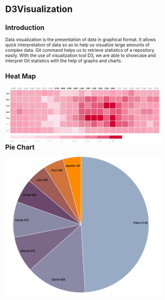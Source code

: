 # D3Visualization

## Introduction
Data visualization is the presentation of data in graphical format. It allows quick interpretation of data
so as to help us visualize large amounts of complex data. Git command helps us to retrieve statistics of
a repository easily. With the use of visualization tool D3, we are able to showcase and interpret Git
statistics with the help of graphs and charts.

## Heat Map
<img align="left" src="https://github.com/jun159/D3Visualization/blob/master/img/heatmap.png" width="500">

## Pie Chart
<img align="left" src="https://github.com/jun159/D3Visualization/blob/master/img/piechart.png" width="500">
